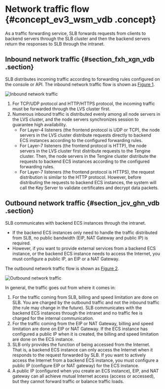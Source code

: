 # Network traffic flow {#concept_ev3_wsm_vdb .concept}

As a traffic forwarding service, SLB forwards requests from clients to backend servers through the SLB cluster and then the backend servers return the responses to SLB through the intranet.

## Inbound network traffic {#section_fxh_xgn_vdb .section}

SLB distributes incoming traffic according to forwarding rules configured on the console or API. The inbound network traffic flow is shown as [Figure 1](#fig_og4_jfp_h2b).

![](../DNSLB11827830/images/2333_en-US.png "Inbound network traffic")

1.  For TCP/UDP protocol and HTTP/HTTPS protocol, the incoming traffic must be forwarded through the LVS cluster first.
2.  Numerous inbound traffic is distributed evenly among all node servers in the LVS cluster, and the node servers synchronizes session to guarantee high availability.
    -   For Layer-4 listeners \(the frontend protocol is UDP or TCP\), the node servers in the LVS cluster distribute requests directly to backend ECS instances according to the configured forwarding rules.
    -   For Layer-7 listeners \(the frontend protocol is HTTP\), the node servers in the LVS cluster first distribute requests to the Tengine cluster. Then, the node servers in the Tengine cluster distribute the requests to backend ECS instances according to the configured forwarding rules.
    -   For Layer-7 listeners \(the frontend protocol is HTTPS\), the request distribution is similar to the HTTP protocol. However, before distributing the requests to backend ECS instances, the system will call the Key Server to validate certificates and decrypt data packets.

## Outbound network traffic {#section_jcv_ghn_vdb .section}

SLB communicates with backend ECS instances through the intranet.

-   If the backend ECS instances only need to handle the traffic distributed from SLB, no public bandwidth \(EIP, NAT Gateway and public IP\) is required.
-   However, if you want to provide external services from a backend ECS instance, or the backend ECS instance needs to access the Internet, you must configure a public IP, an EIP or a NAT Gateway.

The outbound network traffic flow is shown as [Figure 2](#fig_s3w_zmt_h2b).

![](../DNSLB11827830/images/2335_en-US.png "Outbound network traffic")

In general, the traffic goes out from where it comes in:

1.  For the traffic coming from SLB, billing and speed limitation are done on SLB. You are charged by the outbound traffic and not the inbound traffic \(the rule may change in the future\). SLB communicates with the backend ECS instances through the intranet and no traffic fee is charged for the internal communication.
2.  For the traffic coming from the EIP or NAT Gateway, billing and speed limitation are done on EIP or NAT Gateway. If the ECS instance has configured a public IP when it is created, the billing and speed limitation are done on the ECS instance.
3.  SLB only provides the function of being accessed from the Internet. That is, a backend ECS instance can only access the Internet when it responds to the request forwarded by SLB. If you want to actively access the Internet from a backend ECS instance, you must configure a public IP \(configure EIP or NAT gateway\) for the ECS instance.
4.  A public IP \(configured when you create an ECS instance\), EIP, and NAT gateway can all achieve mutual Internet access \(access or accessed\), but they cannot forward traffic or balance traffic loads.

